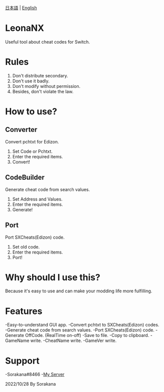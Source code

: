 [日本語](READMEjp.md) | [English](README.md)
# LeonaNX
Useful tool about cheat codes for Switch.
# Rules
1. Don't distribute secondary.
2. Don't use it badly.
3. Don't modify without permission.
4. Besides, don't violate the law.
# How to use?
## Converter
Convert pchtxt for Edizon.
1. Set Code or Pchtxt.
2. Enter the required items.
3. Convert!
## CodeBuilder
Generate cheat code from search values.
1. Set Address and Values.
2. Enter the required items.
3. Generate!
## Port
Port SXCheats(Edizon) code.
1. Set old code.
2. Enter the required items.
3. Port!
# Why should I use this?
Because it's easy to use and can make your modding life more fulfilling.
# Features
-Easy-to-understand GUI app.
-Convert pchtxt to SXCheats(Edizon) codes.
-Generate cheat code from search values.
-Port SXCheats(Edizon) code.
-Generate OffCode. (RealTime on-off)
-Save to file.
-Copy to clipboard.
-GameName write.
-CheatName write.
-GameVer write.
# Support
-Sorakana#8466
-[My Server](https://discord.gg/DQB6fcD6qq)

2022/10/28 By Sorakana

